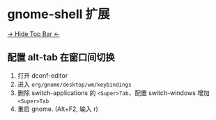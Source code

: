 # gnome-shell 扩展
[-> Hide Top Bar <-](https://github.com/mlutfy/hidetopbar)

## 配置 alt-tab 在窗口间切换

1. 打开 dconf-editor
1. 进入 `org/gnome/desktop/wm/keybindings`
1. 删除 switch-applications 的 `<Super>Tab`，配置 switch-windows 增加 `<Super>Tab`
1. 重启 gnome. (Alt+F2, 输入 r)

